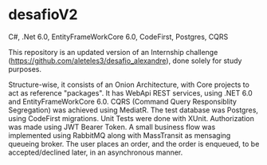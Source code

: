 # desafioV2
C#, .Net 6.0, EntityFrameWorkCore 6.0, CodeFirst, Postgres, CQRS

This repository is an updated version of an Internship challenge (https://github.com/aleteles3/desafio_alexandre), done solely for study purposes.

Structure-wise, it consists of an Onion Architecture, with Core projects to act as reference "packages". It has WebApi REST services, using .NET 6.0 and EntityFrameWorkCore 6.0. 
CQRS (Command Query Responsiblity Segregation) was achieved using MediatR. 
The test database was Postgres, using CodeFirst migrations.
Unit Tests were done with XUnit. Authorization was made using JWT Bearer Token.
A small business flow was implemented using RabbitMQ along with MassTransit as mensaging queueing broker. The user places an order, and the order is enqueued, to be accepted/declined later, in an asynchronous manner.
